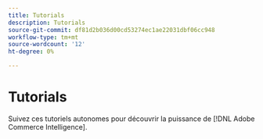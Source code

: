 ```yaml
---
title: Tutorials
description: Tutorials
source-git-commit: df81d2b036d00cd53274ec1ae22031dbf06cc948
workflow-type: tm+mt
source-wordcount: '12'
ht-degree: 0%

---
```


# Tutorials

Suivez ces tutoriels autonomes pour découvrir la puissance de [!DNL Adobe Commerce Intelligence].
